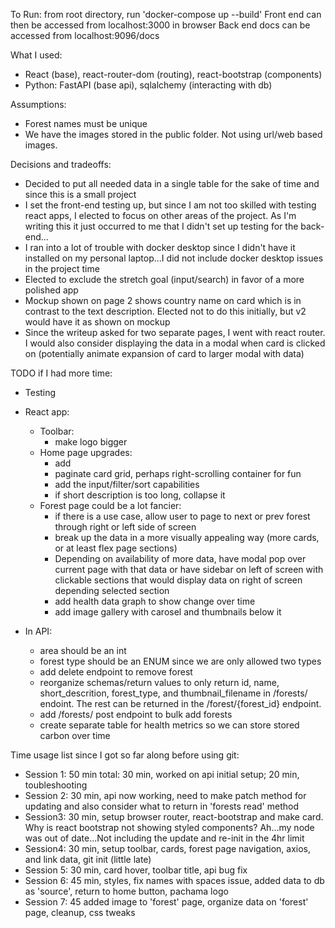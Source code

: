 To Run:
from root directory, run 'docker-compose up --build'
Front end can then be accessed from localhost:3000 in browser
Back end docs can be accessed from localhost:9096/docs

What I used:
- React (base), react-router-dom (routing), react-bootstrap (components)
- Python: FastAPI (base api), sqlalchemy (interacting with db)

Assumptions:
 - Forest names must be unique
 - We have the images stored in the public folder. Not using url/web based images.

Decisions and tradeoffs:
 - Decided to put all needed data in a single table for the sake of time and since this is a small project
 - I set the front-end testing up, but since I am not too skilled with testing react apps, I elected to focus on other areas of the project. As I'm writing this it just occurred to me that I didn't set up testing for the back-end...
 - I ran into a lot of trouble with docker desktop since I didn't have it installed on my personal laptop...I did not include docker desktop issues in the project time 
 - Elected to exclude the stretch goal (input/search) in favor of a more polished app
 - Mockup shown on page 2 shows country name on card which is in contrast to the text description. Elected not to do this initially, but v2 would have it as shown on mockup
 - Since the writeup asked for two separate pages, I went with react router. I would also consider displaying the data in a modal when card is clicked on (potentially animate expansion of card to larger modal with data)

TODO if I had more time:
 - Testing
 - React app:
      - Toolbar:
          - make logo bigger
      - Home page upgrades:
          - add 
          - paginate card grid, perhaps right-scrolling container for fun
          - add the input/filter/sort capabilities
          - if short description is too long, collapse it
      - Forest page could be a lot fancier:
          - if there is a use case, allow user to page to next or prev forest through right or left side of screen
          - break up the data in a more visually appealing way (more cards, or at least flex page sections) 
          - Depending on availability of more data, have modal pop over current page with that data or have sidebar on left of screen with clickable sections that would display data on right of screen depending selected section
          - add health data graph to show change over time
          - add image gallery with carosel and thumbnails below it

 - In API: 
      - area should be an int
      - forest type should be an ENUM since we are only allowed two types
      - add delete endpoint to remove forest
      - reorganize schemas/return values to only return id, name, short_descrition, forest_type, and thumbnail_filename in /forests/ endoint. The rest can be returned in the /forest/{forest_id} endpoint.
      - add /forests/ post endpoint to bulk add forests
      - create separate table for health metrics so we can store stored carbon over time

Time usage list since I got so far along before using git:
 - Session 1: 50 min total: 30 min, worked on api initial setup; 20 min, toubleshooting
 - Session 2: 30 min, api now working, need to make patch method for updating and also consider what to return in 'forests read' method
 - Session3: 30 min, setup browser router, react-bootstrap and make card. Why is react bootstrap not showing styled components? Ah...my node was out of date...Not including the update and re-init in the 4hr limit
 - Session4: 30 min, setup toolbar, cards, forest page navigation, axios, and link data, git init (little late)
 - Session 5: 30 min, card hover, toolbar title, api bug fix
 - Session 6: 45 min, styles, fix names with spaces issue, added data to db as 'source', return to home button, pachama logo
 - Session 7: 45 added image to 'forest' page, organize data on 'forest' page, cleanup, css tweaks
